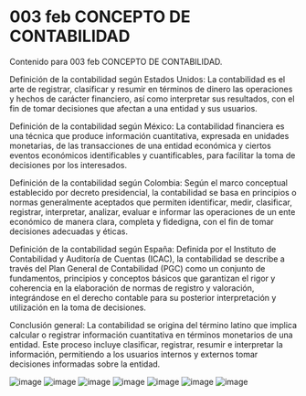 # 003 feb  CONCEPTO DE CONTABILIDAD

Contenido para 003 feb  CONCEPTO DE CONTABILIDAD.


Definición de la contabilidad según Estados Unidos: La contabilidad es el arte de registrar, clasificar y resumir en términos de dinero las operaciones y hechos de carácter financiero, así como interpretar sus resultados, con el fin de tomar decisiones que afectan a una entidad y sus usuarios.

Definición de la contabilidad según México: La contabilidad financiera es una técnica que produce información cuantitativa, expresada en unidades monetarias, de las transacciones de una entidad económica y ciertos eventos económicos identificables y cuantificables, para facilitar la toma de decisiones por los interesados.

Definición de la contabilidad según Colombia: Según el marco conceptual establecido por decreto presidencial, la contabilidad se basa en principios o normas generalmente aceptados que permiten identificar, medir, clasificar, registrar, interpretar, analizar, evaluar e informar las operaciones de un ente económico de manera clara, completa y fidedigna, con el fin de tomar decisiones adecuadas y éticas.

Definición de la contabilidad según España: Definida por el Instituto de Contabilidad y Auditoría de Cuentas (ICAC), la contabilidad se describe a través del Plan General de Contabilidad (PGC) como un conjunto de fundamentos, principios y conceptos básicos que garantizan el rigor y coherencia en la elaboración de normas de registro y valoración, integrándose en el derecho contable para su posterior interpretación y utilización en la toma de decisiones.

Conclusión general: La contabilidad se origina del término latino que implica calcular o registrar información cuantitativa en términos monetarios de una entidad. Este proceso incluye clasificar, registrar, resumir e interpretar la información, permitiendo a los usuarios internos y externos tomar decisiones informadas sobre la entidad.

![image](https://github.com/rggcontable/ContableTip-2016-100/assets/170726515/029dee6e-5a10-4873-9d3b-5f1709be9aa9)
![image](https://github.com/rggcontable/ContableTip-2016-100/assets/170726515/f40b6195-5795-48cd-9617-43073ce29b57)
![image](https://github.com/rggcontable/ContableTip-2016-100/assets/170726515/75958943-d777-444b-86ba-65f1187b24ca)
![image](https://github.com/rggcontable/ContableTip-2016-100/assets/170726515/48f92a75-adbf-4f20-ac0f-378418173b2c)
![image](https://github.com/rggcontable/ContableTip-2016-100/assets/170726515/a27ea646-cd81-4d21-8964-5eb44df27c64)
![image](https://github.com/rggcontable/ContableTip-2016-100/assets/170726515/f623f757-a279-4f02-b5fd-adbe04eadc7f)
![image](https://github.com/rggcontable/ContableTip-2016-100/assets/170726515/ec67b7d9-ad98-4e77-8e7d-c47bce9d6352)




